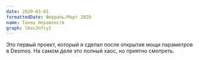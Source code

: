 ```yaml
---
date: 2020-03-01
formattedDate: Февраль/Март 2020
name: Танец Неравенств
graph: l6ex3nfcy1
---
```


Это первый проект, который я сделал после открытия мощи параметров в Desmos. На самом деле это полный хаос, но приятно смотреть.